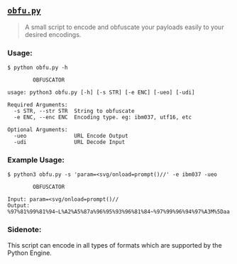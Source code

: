 ## [`obfu.py`](https://github.com/0xinfection/awesome-waf/blob/master/other/obfu.py)
> A small script to encode and obfuscate your payloads easily to your desired encodings.

### Usage:
```
$ python obfu.py -h

        OBFUSCATOR

usage: python3 obfu.py [-h] [-s STR] [-e ENC] [-ueo] [-udi]

Required Arguments:
  -s STR, --str STR  String to obfuscate
  -e ENC, --enc ENC  Encoding type. eg: ibm037, utf16, etc

Optional Arguments:
  -ueo               URL Encode Output
  -udi               URL Decode Input
```
### Example Usage:
```
$ python3 obfu.py -s 'param=<svg/onload=prompt()//' -e ibm037 -ueo
```
```
        OBFUSCATOR

Input: param=<svg/onload=prompt()//
Output: %97%81%99%81%94~L%A2%A5%87a%96%95%93%96%81%84~%97%99%96%94%97%A3M%5Daa
```

### Sidenote:
This script can encode in all types of formats which are supported by the Python Engine.
